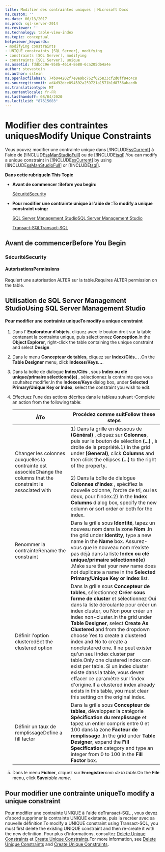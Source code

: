 ```yaml
---
title: Modifier des contraintes uniques | Microsoft Docs
ms.custom: ''
ms.date: 06/13/2017
ms.prod: sql-server-2014
ms.reviewer: ''
ms.technology: table-view-index
ms.topic: conceptual
helpviewer_keywords:
- modifying constraints
- UNIQUE constraints [SQL Server], modifying
- constraints [SQL Server], modifying
- constraints [SQL Server], unique
ms.assetid: fddbdc9e-958b-4614-8e88-6ca205d64a4e
author: stevestein
ms.author: sstein
ms.openlocfilehash: 74b044202f7e8e9bc762f025833cf2d0ff84c4c8
ms.sourcegitcommit: ad4d92dce894592a259721a1571b1d8736abacdb
ms.translationtype: MT
ms.contentlocale: fr-FR
ms.lasthandoff: 08/04/2020
ms.locfileid: "87615083"
---
```

# <a name="modify-unique-constraints"></a><span data-ttu-id="2d1c4-102">Modifier des contraintes uniques</span><span class="sxs-lookup"><span data-stu-id="2d1c4-102">Modify Unique Constraints</span></span>
  <span data-ttu-id="2d1c4-103">Vous pouvez modifier une contrainte unique dans [!INCLUDE[ssCurrent](../../includes/sscurrent-md.md)] à l'aide de [!INCLUDE[ssManStudioFull](../../includes/ssmanstudiofull-md.md)] ou de [!INCLUDE[tsql](../../includes/tsql-md.md)].</span><span class="sxs-lookup"><span data-stu-id="2d1c4-103">You can modify a unique constraint in [!INCLUDE[ssCurrent](../../includes/sscurrent-md.md)] by using [!INCLUDE[ssManStudioFull](../../includes/ssmanstudiofull-md.md)] or [!INCLUDE[tsql](../../includes/tsql-md.md)].</span></span>  
  
 <span data-ttu-id="2d1c4-104">**Dans cette rubrique**</span><span class="sxs-lookup"><span data-stu-id="2d1c4-104">**In This Topic**</span></span>  
  
-   <span data-ttu-id="2d1c4-105">**Avant de commencer :**</span><span class="sxs-lookup"><span data-stu-id="2d1c4-105">**Before you begin:**</span></span>  
  
     [<span data-ttu-id="2d1c4-106">Sécurité</span><span class="sxs-lookup"><span data-stu-id="2d1c4-106">Security</span></span>](#Security)  
  
-   <span data-ttu-id="2d1c4-107">**Pour modifier une contrainte unique à l'aide de :**</span><span class="sxs-lookup"><span data-stu-id="2d1c4-107">**To modify a unique constraint using:**</span></span>  
  
     [<span data-ttu-id="2d1c4-108">SQL Server Management Studio</span><span class="sxs-lookup"><span data-stu-id="2d1c4-108">SQL Server Management Studio</span></span>](#SSMSProcedure)  
  
     [<span data-ttu-id="2d1c4-109">Transact-SQL</span><span class="sxs-lookup"><span data-stu-id="2d1c4-109">Transact-SQL</span></span>](#TsqlProcedure)  
  
##  <a name="before-you-begin"></a><a name="BeforeYouBegin"></a> <span data-ttu-id="2d1c4-110">Avant de commencer</span><span class="sxs-lookup"><span data-stu-id="2d1c4-110">Before You Begin</span></span>  
  
###  <a name="security"></a><a name="Security"></a> <span data-ttu-id="2d1c4-111">Sécurité</span><span class="sxs-lookup"><span data-stu-id="2d1c4-111">Security</span></span>  
  
####  <a name="permissions"></a><a name="Permissions"></a> <span data-ttu-id="2d1c4-112">Autorisations</span><span class="sxs-lookup"><span data-stu-id="2d1c4-112">Permissions</span></span>  
 <span data-ttu-id="2d1c4-113">Requiert une autorisation ALTER sur la table.</span><span class="sxs-lookup"><span data-stu-id="2d1c4-113">Requires ALTER permission on the table.</span></span>  
  
##  <a name="using-sql-server-management-studio"></a><a name="SSMSProcedure"></a> <span data-ttu-id="2d1c4-114">Utilisation de SQL Server Management Studio</span><span class="sxs-lookup"><span data-stu-id="2d1c4-114">Using SQL Server Management Studio</span></span>  
  
#### <a name="to-modify-a-unique-constraint"></a><span data-ttu-id="2d1c4-115">Pour modifier une contrainte unique</span><span class="sxs-lookup"><span data-stu-id="2d1c4-115">To modify a unique constraint</span></span>  
  
1.  <span data-ttu-id="2d1c4-116">Dans l’ **Explorateur d’objets**, cliquez avec le bouton droit sur la table contenant la contrainte unique, puis sélectionnez **Conception**.</span><span class="sxs-lookup"><span data-stu-id="2d1c4-116">In the **Object Explorer**, right-click the table containing the unique constraint and select **Design**.</span></span>  
  
2.  <span data-ttu-id="2d1c4-117">Dans le menu **Concepteur de tables**, cliquez sur **Index/Clés...** .</span><span class="sxs-lookup"><span data-stu-id="2d1c4-117">On the **Table Designer** menu, click **Indexes/Keys...**.</span></span>  
  
3.  <span data-ttu-id="2d1c4-118">Dans la boîte de dialogue **Index/Clés** , sous **Index ou clé unique/primaire sélectionné(e)** , sélectionnez la contrainte que vous souhaitez modifier.</span><span class="sxs-lookup"><span data-stu-id="2d1c4-118">In the **Indexes/Keys** dialog box, under **Selected Primary/Unique Key or Index**, select the constraint you wish to edit.</span></span>  
  
4.  <span data-ttu-id="2d1c4-119">Effectuez l'une des actions décrites dans le tableau suivant :</span><span class="sxs-lookup"><span data-stu-id="2d1c4-119">Complete an action from the following table:</span></span>  
  
    |<span data-ttu-id="2d1c4-120">À</span><span class="sxs-lookup"><span data-stu-id="2d1c4-120">To</span></span>|<span data-ttu-id="2d1c4-121">Procédez comme suit</span><span class="sxs-lookup"><span data-stu-id="2d1c4-121">Follow these steps</span></span>|  
    |--------|------------------------|  
    |<span data-ttu-id="2d1c4-122">Changer les colonnes auxquelles la contrainte est associée</span><span class="sxs-lookup"><span data-stu-id="2d1c4-122">Change the columns that the constraint is associated with</span></span>|<span data-ttu-id="2d1c4-123">1) Dans la grille en dessous de **(Général)** , cliquez sur **Colonnes**, puis sur le bouton de sélection **(...)** , à droite de la propriété.</span><span class="sxs-lookup"><span data-stu-id="2d1c4-123">1) In the grid under **(General)**, click **Columns** and then click the ellipses **(...)** to the right of the property.</span></span><br /><br /> <span data-ttu-id="2d1c4-124">2) Dans la boîte de dialogue **Colonnes d’index** , spécifiez la nouvelle colonne, l’ordre de tri, ou les deux, pour l’index.</span><span class="sxs-lookup"><span data-stu-id="2d1c4-124">2) In the **Index Columns** dialog box, specify the new column or sort order or both for the index.</span></span>|  
    |<span data-ttu-id="2d1c4-125">Renommer la contrainte</span><span class="sxs-lookup"><span data-stu-id="2d1c4-125">Rename the constraint</span></span>|<span data-ttu-id="2d1c4-126">Dans la grille sous **Identité**, tapez un nouveau nom dans la zone **Nom** .</span><span class="sxs-lookup"><span data-stu-id="2d1c4-126">In the grid under **Identity**, type a new name in the **Name** box.</span></span> <span data-ttu-id="2d1c4-127">Assurez-vous que le nouveau nom n’existe pas déjà dans la liste **Index ou clé unique/primaire sélectionné(e)** .</span><span class="sxs-lookup"><span data-stu-id="2d1c4-127">Make sure that your new name does not duplicate a name in the **Selected Primary/Unique Key or Index** list.</span></span>|  
    |<span data-ttu-id="2d1c4-128">Définir l'option clustered</span><span class="sxs-lookup"><span data-stu-id="2d1c4-128">Set the clustered option</span></span>|<span data-ttu-id="2d1c4-129">Dans la grille sous **Concepteur de tables**, sélectionnez **Créer sous forme de cluster** et sélectionnez Oui dans la liste déroulante pour créer un index cluster, ou Non pour créer un index non-cluster.</span><span class="sxs-lookup"><span data-stu-id="2d1c4-129">In the grid under **Table Designer**, select **Create As Clustered** and from the dropdown choose Yes to create a clustered index and No to create a nonclustered one.</span></span> <span data-ttu-id="2d1c4-130">Il ne peut exister qu'un seul index cluster par table.</span><span class="sxs-lookup"><span data-stu-id="2d1c4-130">Only one clustered index can exist per table.</span></span> <span data-ttu-id="2d1c4-131">Si un index cluster existe dans la table, vous devez effacer ce paramètre sur l'index d'origine.</span><span class="sxs-lookup"><span data-stu-id="2d1c4-131">If a clustered index already exists in this table, you must clear this setting on the original index.</span></span>|  
    |<span data-ttu-id="2d1c4-132">Définir un taux de remplissage</span><span class="sxs-lookup"><span data-stu-id="2d1c4-132">Define a fill factor</span></span>|<span data-ttu-id="2d1c4-133">Dans la grille sous **Concepteur de tables**, développez la catégorie **Spécification du remplissage** et tapez un entier compris entre 0 et 100 dans la zone **Facteur de remplissage** .</span><span class="sxs-lookup"><span data-stu-id="2d1c4-133">In the grid under **Table Designer**, expand the **Fill Specification** category and type an integer from 0 to 100 in the **Fill Factor** box.</span></span>|  
  
5.  <span data-ttu-id="2d1c4-134">Dans le menu **Fichier**, cliquez sur **Enregistrer**_nom de la table_.</span><span class="sxs-lookup"><span data-stu-id="2d1c4-134">On the **File** menu, click **Save**_table name_.</span></span>  
  
##  <a name="to-modify-a-unique-constraint"></a><a name="TsqlProcedure"></a> <span data-ttu-id="2d1c4-135">**Pour modifier une contrainte unique**</span><span class="sxs-lookup"><span data-stu-id="2d1c4-135">**To modify a unique constraint**</span></span>  
  
 <span data-ttu-id="2d1c4-136">Pour modifier une contrainte UNIQUE à l'aide deTransact-SQL , vous devez d'abord supprimer la contrainte UNIQUE existante, puis la recréer avec sa nouvelle définition.</span><span class="sxs-lookup"><span data-stu-id="2d1c4-136">To modify a UNIQUE constraint using Transact-SQL, you must first delete the existing UNIQUE constraint and then re-create it with the new definition.</span></span> <span data-ttu-id="2d1c4-137">Pour plus d'informations, consultez [Delete Unique Constraints](delete-unique-constraints.md) et [Create Unique Constraints](create-unique-constraints.md).</span><span class="sxs-lookup"><span data-stu-id="2d1c4-137">For more information, see [Delete Unique Constraints](delete-unique-constraints.md) and [Create Unique Constraints](create-unique-constraints.md).</span></span>  
  
###  <a name="TsqlExample"></a>  
